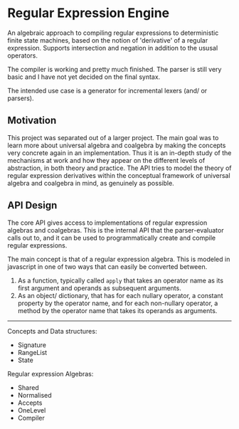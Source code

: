 Regular Expression Engine
=====================

An algebraic approach to compiling regular expressions to deterministic finite state machines, based on the notion of 'derivative' of a regular expression. Supports intersection and negation in addition to the ususal operators.

The compiler is working and pretty much finished. The parser is still very basic and I have not yet decided on the final syntax. 

The intended use case is a generator for incremental lexers (and/ or parsers).


Motivation
----------

This project was separated out of a larger project. The main goal was to learn more about universal algebra and coalgebra by making the concepts very concrete again in an implementation. Thus it is an in-depth study of the mechanisms at work and how they appear on the different levels of abstraction, in both theory and practice. The API tries to model the theory of regular expression derivatives within the conceptual framework of universal algebra and coalgebra in mind, as genuinely as possible. 


API Design
----------

The core API gives access to implementations of regular expression algebras and coalgebras. This is the internal API that the parser-evaluator calls out to, and it can be used to programmatically create and compile regular expressions. 

The main concept is that of a regular expression algebra. This is modeled in javascript in one of two ways that can easily be converted between. 

1. As a function, typically called `apply` that takes an operator name as its first argument and operands as subsequent arguments. 
2. As an object/ dictionary, that has for each nullary operator, a constant property by the operator name, and for each non-nullary operator, a method by the operator name that takes its operands as arguments. 


* * * 

Concepts and Data structures:

- Signature
- RangeList
- State

Regular expression Algebras:

- Shared
- Normalised
- Accepts
- OneLevel
- Compiler

